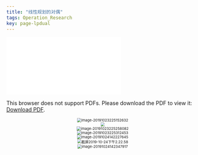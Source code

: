 ```yaml
---
title: "线性规划的对偶"
tags: Operation_Research
key: page-lpdual
---
```




<!--more-->

<object data="../../../assets/images/simplex.pdf" type="application/pdf" width="700px" height="700px">
    <embed src="../../../assets/images/simplex.pdf">
        <p>This browser does not support PDFs. Please download the PDF to view it: <a href="../../../assets/images/simplex.pdf">Download PDF</a>.</p>
    </embed>
</object>



<center><img src="https://miaochenlu.github.io/picture/image-20191023225152632.png" alt="image-20191023225152632" style="zoom: 67%;" /></center>
<center><img src="https://miaochenlu.github.io/picture/image-20191023225216592.png" style="zoom:67%;" /></center>
<center><img src="https://miaochenlu.github.io/picture/image-20191023225258082.png" alt="image-20191023225258082" style="zoom:67%;" /></center>
<center><img src="https://miaochenlu.github.io/picture/image-20191023225312453.png" alt="image-20191023225312453" style="zoom:67%;" /></center>
<center><img src="https://miaochenlu.github.io/picture/image-20191024142227645.png" alt="image-20191024142227645" style="zoom:67%;" /></center>
<center><img src="https://miaochenlu.github.io/picture/截屏2019-10-24下午2.22.58.png" alt="截屏2019-10-24下午2.22.58" style="zoom:67%;" /></center>
<center><img src="https://miaochenlu.github.io/picture/image-20191024142347917.png" alt="image-20191024142347917" style="zoom:67%;" /></center>
